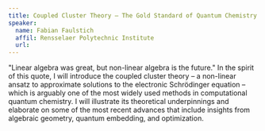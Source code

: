 ```yaml
---
title: Coupled Cluster Theory — The Gold Standard of Quantum Chemistry
speaker:
  name: Fabian Faulstich
  affil: Rensselaer Polytechnic Institute
  url: 
---
```


"Linear algebra was great, but non-linear algebra is the future." In the spirit of this quote, I will introduce the coupled cluster theory – a non-linear ansatz to approximate solutions to the electronic Schrödinger equation –  which is arguably one of the most widely used methods in computational quantum chemistry. I will illustrate its theoretical underpinnings and elaborate on some of the most recent advances that include insights from algebraic geometry, quantum embedding, and optimization.  
 
